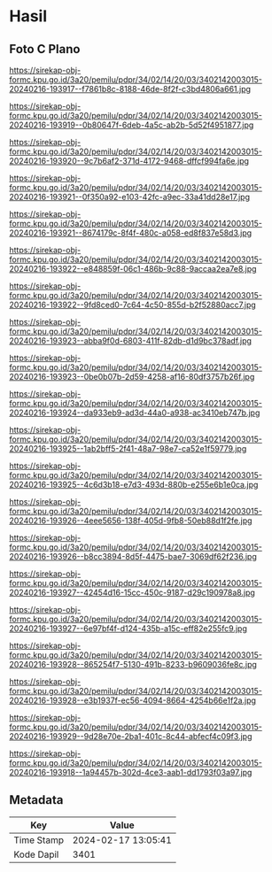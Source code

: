 # Hasil

## Foto C Plano

https://sirekap-obj-formc.kpu.go.id/3a20/pemilu/pdpr/34/02/14/20/03/3402142003015-20240216-193917--f7861b8c-8188-46de-8f2f-c3bd4806a661.jpg

https://sirekap-obj-formc.kpu.go.id/3a20/pemilu/pdpr/34/02/14/20/03/3402142003015-20240216-193919--0b80647f-6deb-4a5c-ab2b-5d52f4951877.jpg

https://sirekap-obj-formc.kpu.go.id/3a20/pemilu/pdpr/34/02/14/20/03/3402142003015-20240216-193920--9c7b6af2-371d-4172-9468-dffcf994fa6e.jpg

https://sirekap-obj-formc.kpu.go.id/3a20/pemilu/pdpr/34/02/14/20/03/3402142003015-20240216-193921--0f350a92-e103-42fc-a9ec-33a41dd28e17.jpg

https://sirekap-obj-formc.kpu.go.id/3a20/pemilu/pdpr/34/02/14/20/03/3402142003015-20240216-193921--8674179c-8f4f-480c-a058-ed8f837e58d3.jpg

https://sirekap-obj-formc.kpu.go.id/3a20/pemilu/pdpr/34/02/14/20/03/3402142003015-20240216-193922--e848859f-06c1-486b-9c88-9accaa2ea7e8.jpg

https://sirekap-obj-formc.kpu.go.id/3a20/pemilu/pdpr/34/02/14/20/03/3402142003015-20240216-193922--9fd8ced0-7c64-4c50-855d-b2f52880acc7.jpg

https://sirekap-obj-formc.kpu.go.id/3a20/pemilu/pdpr/34/02/14/20/03/3402142003015-20240216-193923--abba9f0d-6803-411f-82db-d1d9bc378adf.jpg

https://sirekap-obj-formc.kpu.go.id/3a20/pemilu/pdpr/34/02/14/20/03/3402142003015-20240216-193923--0be0b07b-2d59-4258-af16-80df3757b26f.jpg

https://sirekap-obj-formc.kpu.go.id/3a20/pemilu/pdpr/34/02/14/20/03/3402142003015-20240216-193924--da933eb9-ad3d-44a0-a938-ac3410eb747b.jpg

https://sirekap-obj-formc.kpu.go.id/3a20/pemilu/pdpr/34/02/14/20/03/3402142003015-20240216-193925--1ab2bff5-2f41-48a7-98e7-ca52e1f59779.jpg

https://sirekap-obj-formc.kpu.go.id/3a20/pemilu/pdpr/34/02/14/20/03/3402142003015-20240216-193925--4c6d3b18-e7d3-493d-880b-e255e6b1e0ca.jpg

https://sirekap-obj-formc.kpu.go.id/3a20/pemilu/pdpr/34/02/14/20/03/3402142003015-20240216-193926--4eee5656-138f-405d-9fb8-50eb88d1f2fe.jpg

https://sirekap-obj-formc.kpu.go.id/3a20/pemilu/pdpr/34/02/14/20/03/3402142003015-20240216-193926--b8cc3894-8d5f-4475-bae7-3069df62f236.jpg

https://sirekap-obj-formc.kpu.go.id/3a20/pemilu/pdpr/34/02/14/20/03/3402142003015-20240216-193927--42454d16-15cc-450c-9187-d29c190978a8.jpg

https://sirekap-obj-formc.kpu.go.id/3a20/pemilu/pdpr/34/02/14/20/03/3402142003015-20240216-193927--6e97bf4f-d124-435b-a15c-eff82e255fc9.jpg

https://sirekap-obj-formc.kpu.go.id/3a20/pemilu/pdpr/34/02/14/20/03/3402142003015-20240216-193928--865254f7-5130-491b-8233-b9609036fe8c.jpg

https://sirekap-obj-formc.kpu.go.id/3a20/pemilu/pdpr/34/02/14/20/03/3402142003015-20240216-193928--e3b1937f-ec56-4094-8664-4254b66e1f2a.jpg

https://sirekap-obj-formc.kpu.go.id/3a20/pemilu/pdpr/34/02/14/20/03/3402142003015-20240216-193929--9d28e70e-2ba1-401c-8c44-abfecf4c09f3.jpg

https://sirekap-obj-formc.kpu.go.id/3a20/pemilu/pdpr/34/02/14/20/03/3402142003015-20240216-193918--1a94457b-302d-4ce3-aab1-dd1793f03a97.jpg


## Metadata

| Key        | Value               |
| ---------- | ------------------- |
| Time Stamp | 2024-02-17 13:05:41 |
| Kode Dapil | 3401                |



